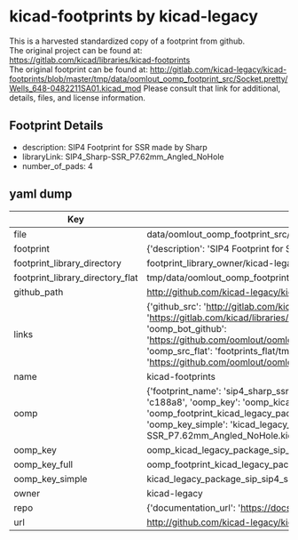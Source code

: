 # kicad-footprints by kicad-legacy  
This is a harvested standardized copy of a footprint from github.  
The original project can be found at:  
https://gitlab.com/kicad/libraries/kicad-footprints  
The original footprint can be found at:
http://gitlab.com/kicad-legacy/kicad-footprints/blob/master/tmp/data/oomlout_oomp_footprint_src/Socket.pretty/Wells_648-0482211SA01.kicad_mod
Please consult that link for additional, details, files, and license information.  
## Footprint Details
* description: SIP4 Footprint for SSR made by Sharp  
* libraryLink: SIP4_Sharp-SSR_P7.62mm_Angled_NoHole  
* number_of_pads: 4  
## yaml dump  
| Key | Value |  
| --- | --- |  
| file | data/oomlout_oomp_footprint_src/kicad-footprints/Package_SIP.pretty/SIP4_Sharp-SSR_P7.62mm_Angled_NoHole.kicad_mod |  
| footprint | {'description': 'SIP4 Footprint for SSR made by Sharp', 'libraryLink': 'SIP4_Sharp-SSR_P7.62mm_Angled_NoHole', 'number_of_pads': 4} |  
| footprint_library_directory | footprint_library_owner/kicad-legacy_kicad-footprints |  
| footprint_library_directory_flat | tmp/data/oomlout_oomp_footprint_src/footprints_flat/kicad_legacy_package_sip_sip4_sharp_ssr_p7_62mm_angled_nohole/working |  
| github_path | http://github.com/kicad-legacy/kicad-footprints/blob/master/tmp/data/oomlout_oomp_footprint_src/Package_SIP.pretty/SIP4_Sharp-SSR_P7.62mm_Angled_NoHole.kicad_mod |  
| links | {'github_src': 'http://gitlab.com/kicad-legacy/kicad-footprints/blob/master/tmp/data/oomlout_oomp_footprint_src/Socket.pretty/Wells_648-0482211SA01.kicad_mod', 'github_src_repo': 'https://gitlab.com/kicad/libraries/kicad-footprints', 'oomp_bot': 'tmp/data/oomlout_oomp_footprint_src/footprints/kicad_legacy_package_sip_sip4_sharp_ssr_p7_62mm_angled_nohole/working', 'oomp_bot_github': 'https://github.com/oomlout/oomlout_oomp_footprint_bot/tree/main/tmp/data/oomlout_oomp_footprint_src/footprints/kicad_legacy_package_sip_sip4_sharp_ssr_p7_62mm_angled_nohole/working', 'oomp_src_flat': 'footprints_flat/tmp/data/oomlout_oomp_footprint_src/footprints_flat/kicad_legacy_package_sip_sip4_sharp_ssr_p7_62mm_angled_nohole/working', 'oomp_src_flat_github': 'https://github.com/oomlout/oomlout_oomp_footprint_src/tree/main/tmp/data/oomlout_oomp_footprint_src/footprints_flat/kicad_legacy_package_sip_sip4_sharp_ssr_p7_62mm_angled_nohole/working'} |  
| name | kicad-footprints |  
| oomp | {'footprint_name': 'sip4_sharp_ssr_p7_62mm_angled_nohole', 'library_name': 'package_sip', 'md5': 'c188a82f34ebbaec3eb010f400212846', 'md5_10': 'c188a82f34', 'md5_5': 'c188a', 'md5_6': 'c188a8', 'oomp_key': 'oomp_kicad_legacy_package_sip_sip4_sharp_ssr_p7_62mm_angled_nohole', 'oomp_key_extra': 'oomp_footprint_kicad_legacy_package_sip_sip4_sharp_ssr_p7_62mm_angled_nohole', 'oomp_key_full': 'oomp_footprint_kicad_legacy_package_sip_sip4_sharp_ssr_p7_62mm_angled_nohole_c188a8', 'oomp_key_simple': 'kicad_legacy_package_sip_sip4_sharp_ssr_p7_62mm_angled_nohole', 'original_filename': 'data/oomlout_oomp_footprint_src/kicad-footprints/Package_SIP.pretty/SIP4_Sharp-SSR_P7.62mm_Angled_NoHole.kicad_mod', 'owner_name': 'kicad_legacy'} |  
| oomp_key | oomp_kicad_legacy_package_sip_sip4_sharp_ssr_p7_62mm_angled_nohole |  
| oomp_key_full | oomp_footprint_kicad_legacy_package_sip_sip4_sharp_ssr_p7_62mm_angled_nohole |  
| oomp_key_simple | kicad_legacy_package_sip_sip4_sharp_ssr_p7_62mm_angled_nohole |  
| owner | kicad-legacy |  
| repo | {'documentation_url': 'https://docs.github.com/rest/repos/repos#get-a-repository', 'message': 'Not Found'} |  
| url | http://github.com/kicad-legacy/kicad-footprints |  

